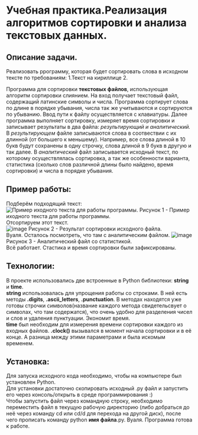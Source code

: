 # Учебная практика.Реализация алгоритмов сортировки и анализа текстовых данных.


## Описание задачи.
Реализовать ррограмму, которая будет сортировать слова в исходном тексте по требованиям:
1.Текст на кириллице
2.

Программа для сортировки **текстовых файлов**, использующая алгоритм сортировки слиянием. На вход получает текстовый файл, содержащий латинские символы и числа. Программа сортирует слова по длине в порядке убывания, числа так же учитываются и сортируются по убыванию. Ввод пути к файлу осуществляется с клавиатуры. Далее программа выполняет сортировку, измеряет время сортировки и записывает результаты в два файла: *результирующий и аналитический.* В *результирующем* файле записываются слова в соотвествии с их длинной (от большего к меньшему). Например, все слова длиной в 10 букв будут сохранены в одну строчку, слова длиной в 9 букв в другую и так далее. В *аналитический* файл записывается исходный текст, по которому осуществлялась сортировка, а так же особенности варианта, статистика (сколько слов различной длины было найдено, время сортировки) и числа в порядке убывания.


## Пример работы:


Подберём подходящий текст:  
![Пример иходного текста для работы программы.](https://user-images.githubusercontent.com/100718053/169359327-b475fd7b-d27c-45bd-86fd-c17dccb16401.png "Пример иходного текста для работы программы.")
Рисунок 1 - Пример иходного текста для работы программы.  
Отсортируем этот текст.  
![image](https://user-images.githubusercontent.com/100718053/169362485-1277e32a-dd93-4e60-9024-2d323ff3f035.png)
Рисунок 2 - Результат сортировки исходного файла.  
Вуаля. Осталось посмотреть, что там с аналитическим файлом.
![image](https://user-images.githubusercontent.com/100718053/169362755-4c46adf6-4543-456c-a3aa-a36381806eca.png)
Рисунок 3 - Аналитический файл со статистикой.  
Всё работает. Стастика и время сортировки были зафиксированы.


## Технологии:
В проекте использовались две встроенные в Python библиотеки: **string** и **time**.  
**string** использовалась для  упрощения работы со строками. В ней есть методы **.digits**, **.ascii_letters**, **.punctuation**. В методах находятся уже готовы строчки символов(название каждого метода свидетельсвует о символах, что там содержатся), что очень удобно для разделения чисел и слов и удаления пунктуации. Экономит время.  
**time** был необходим для измерения времени сортировки каждого из входных файлов. **.clock()** вызывался в момент начала сортировки и в её конце. А разница между этими параметрами и была искомым временем.
## Установка:
Для запуска исходного кода необходимо, чтобы на компьютере был установлен Python.  
Для установки достаточно скопировать исходный .py файл и запустить его через консоль/открыть в среде программирования :)  
Чтобы запустить файл через командную строку, необходимо переместить файл в текущую рабочую директорию (либо добраться до неё через команду cd или cd/d для перехода на другой диск), после чего прописать команду python **имя файла**.py.  Вуаля.  Программа готова к работе.
